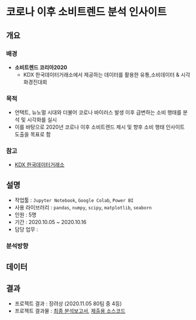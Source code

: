 # 코로나 이후 소비트렌드 분석 인사이트

## 개요
### 배경
- **소비트렌드 코리아2020**
  - KDX 한국데이터거래소에서 제공하는 데이터를 활용한 유통,소비데이터 & 시각화경진대회
### 목적
- 언택트, 뉴노멀 시대와 더불어 코로나 바이러스 발생 이후 급변하는 소비 행태를 분석 및 시각화를 실시
- 이를 바탕으로 2020년 코로나 이후 소비트렌드 제시 및 향후 소비 행태 인사이트 도출을 목표로 함
### 참고
- [KDX 한국데이터거래소](https://lab.kdx.kr/adl/contest/main.php)

## 설명
- 작업툴 : `Jupyter Notebook`, `Google Colab`, `Power BI`
- 사용 라이브러리 : `pandas`, `numpy`, `scipy`, `matplotlib`, `seaborn`
- 인원 : 5명
- 기간 : 2020.10.05 ~ 2020.10.16
- 담당 업무 :

### 분석방향

## 데이터

## 결과
- 프로젝트 결과 : 장려상 (2020.11.05 80팀 중 4등)
- 프로젝트 결과물 : [최종 분석보고서](), [제출용 소스코드]()
